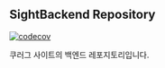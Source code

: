 ## SightBackend Repository

[![codecov](https://codecov.io/gh/khu-khlug/SightBackEnd/graph/badge.svg?token=49T04P3U9O)](https://codecov.io/gh/khu-khlug/SightBackEnd)

쿠러그 사이트의 백엔드 레포지토리입니다.
